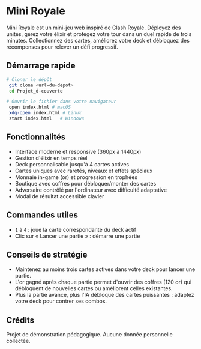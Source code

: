 # Mini Royale

Mini Royale est un mini-jeu web inspiré de Clash Royale. Déployez des unités, gérez votre élixir et protégez votre tour dans un
duel rapide de trois minutes. Collectionnez des cartes, améliorez votre deck et débloquez des récompenses pour relever un défi
progressif.

## Démarrage rapide

```bash
# Cloner le dépôt
 git clone <url-du-depot>
 cd Projet_d-couverte

# Ouvrir le fichier dans votre navigateur
 open index.html # macOS
 xdg-open index.html # Linux
 start index.html   # Windows
```

## Fonctionnalités
- Interface moderne et responsive (360px à 1440px)
- Gestion d'élixir en temps réel
- Deck personnalisable jusqu'à 4 cartes actives
- Cartes uniques avec raretés, niveaux et effets spéciaux
- Monnaie in-game (or) et progression en trophées
- Boutique avec coffres pour débloquer/monter des cartes
- Adversaire contrôlé par l'ordinateur avec difficulté adaptative
- Modal de résultat accessible clavier

## Commandes utiles
- `1` à `4` : joue la carte correspondante du deck actif
- Clic sur « Lancer une partie » : démarre une partie

## Conseils de stratégie
- Maintenez au moins trois cartes actives dans votre deck pour lancer une partie.
- L'or gagné après chaque partie permet d'ouvrir des coffres (120 or) qui débloquent de nouvelles cartes ou améliorent celles existantes.
- Plus la partie avance, plus l'IA débloque des cartes puissantes : adaptez votre deck pour contrer ses combos.

## Crédits
Projet de démonstration pédagogique. Aucune donnée personnelle collectée.
